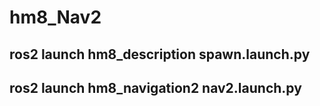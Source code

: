 # hm8_Nav2
## ros2 launch hm8_description spawn.launch.py 
## ros2 launch hm8_navigation2 nav2.launch.py
